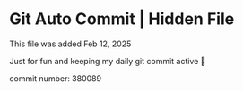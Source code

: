 # Git Auto Commit | Hidden File

This file was added Feb 12, 2025

Just for fun and keeping my daily git commit active 🤪

commit number: 380089
